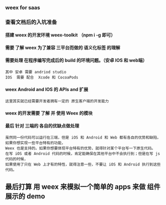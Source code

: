 ### weex for saas


### 查看文档后的入坑准备

#### 搭建 weex 的开发环境  weex-toolkit （npm i -g 即可）

#### 需要 了解 weex 为了兼容 三平台而做的 语义化标签 的理解

#### 需要处理 在程序编写完成后的 build 的环境问题。（安卓 IOS 和 web端）

    其中 安卓 需要 andriod studio
    IOS  需要 配合  Xcode 和 CocoaPods

#### weex  Android and IOS 的 APIs and 扩展

    这里其实就已经需要开发者拥有一定的 原生客户端的开发能力


#### weex 的开发需要 了解 并 使用 Weex 的模块


#### 最后 针对 三端的 各自的优缺点做处理

    虽然同一份代码可以运行在三端，但是 iOS 和 Android 和 Web 都有各自的优势和缺陷，如果你想实现一些平台特有的功能，
    Weex 也是支持的。如果你想要体现平台特有的优势，就得针对某个平台写一下原生代码。
    在写 iOS 或者 Android 代码的时候，肯定能确保在其他平台中不会执行到；但是在写 js 代码的时候，
    如果使用了只在 Web 上才有的特性，就得注意一些，不要让 iOS 和 Android 执行到这些代码。

## 最后打算 用 weex 来模拟一个简单的 apps 来做 组件展示的 demo